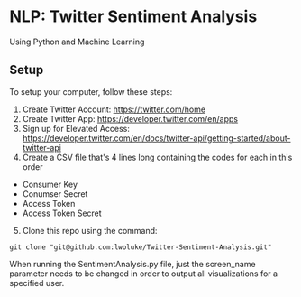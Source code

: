 # NLP: Twitter Sentiment Analysis
Using Python and Machine Learning

## Setup
To setup your computer, follow these steps:

1) Create Twitter Account: https://twitter.com/home
2) Create Twitter App: https://developer.twitter.com/en/apps
3) Sign up for Elevated Access: https://developer.twitter.com/en/docs/twitter-api/getting-started/about-twitter-api
4) Create a CSV file that's 4 lines long containing the codes for each in this order
  - Consumer Key
  - Conumser Secret
  - Access Token
  - Access Token Secret
5) Clone this repo using the command:
```
git clone "git@github.com:lwoluke/Twitter-Sentiment-Analysis.git"
```
When running the SentimentAnalysis.py file, just the screen_name parameter needs to be changed in order to output all visualizations for a specified user.
